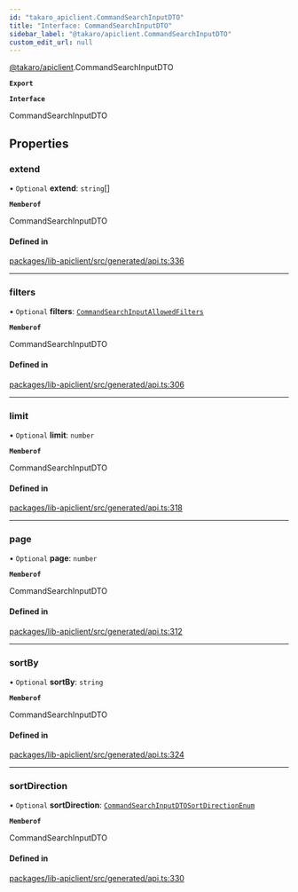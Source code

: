```yaml
---
id: "takaro_apiclient.CommandSearchInputDTO"
title: "Interface: CommandSearchInputDTO"
sidebar_label: "@takaro/apiclient.CommandSearchInputDTO"
custom_edit_url: null
---
```


[@takaro/apiclient](../modules/takaro_apiclient.md).CommandSearchInputDTO

**`Export`**

**`Interface`**

CommandSearchInputDTO

## Properties

### extend

• `Optional` **extend**: `string`[]

**`Memberof`**

CommandSearchInputDTO

#### Defined in

[packages/lib-apiclient/src/generated/api.ts:336](https://github.com/niekcandaele/Takaro/blob/91fb19b/packages/lib-apiclient/src/generated/api.ts#L336)

___

### filters

• `Optional` **filters**: [`CommandSearchInputAllowedFilters`](takaro_apiclient.CommandSearchInputAllowedFilters.md)

**`Memberof`**

CommandSearchInputDTO

#### Defined in

[packages/lib-apiclient/src/generated/api.ts:306](https://github.com/niekcandaele/Takaro/blob/91fb19b/packages/lib-apiclient/src/generated/api.ts#L306)

___

### limit

• `Optional` **limit**: `number`

**`Memberof`**

CommandSearchInputDTO

#### Defined in

[packages/lib-apiclient/src/generated/api.ts:318](https://github.com/niekcandaele/Takaro/blob/91fb19b/packages/lib-apiclient/src/generated/api.ts#L318)

___

### page

• `Optional` **page**: `number`

**`Memberof`**

CommandSearchInputDTO

#### Defined in

[packages/lib-apiclient/src/generated/api.ts:312](https://github.com/niekcandaele/Takaro/blob/91fb19b/packages/lib-apiclient/src/generated/api.ts#L312)

___

### sortBy

• `Optional` **sortBy**: `string`

**`Memberof`**

CommandSearchInputDTO

#### Defined in

[packages/lib-apiclient/src/generated/api.ts:324](https://github.com/niekcandaele/Takaro/blob/91fb19b/packages/lib-apiclient/src/generated/api.ts#L324)

___

### sortDirection

• `Optional` **sortDirection**: [`CommandSearchInputDTOSortDirectionEnum`](../modules/takaro_apiclient.md#commandsearchinputdtosortdirectionenum-1)

**`Memberof`**

CommandSearchInputDTO

#### Defined in

[packages/lib-apiclient/src/generated/api.ts:330](https://github.com/niekcandaele/Takaro/blob/91fb19b/packages/lib-apiclient/src/generated/api.ts#L330)
